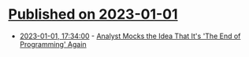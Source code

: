 # [Published on 2023-01-01](index.md)

* [2023-01-01, 17:34:00](https://developers.slashdot.org/story/22/12/31/2248227/analyst-mocks-the-idea-that-its-the-end-of-programming-again?utm_source=rss1.0mainlinkanon&utm_medium=feed) - [Analyst Mocks the Idea That It's 'The End of Programming' Again](https://developers.slashdot.org/story/22/12/31/2248227/analyst-mocks-the-idea-that-its-the-end-of-programming-again?utm_source=rss1.0mainlinkanon&utm_medium=feed)
